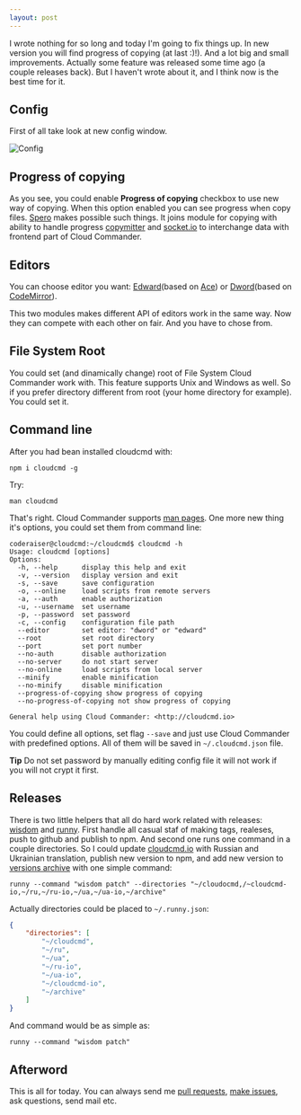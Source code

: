 ```yaml
---
layout: post
---
```


I wrote nothing for so long and today I'm going to fix things up.
In new version you will find progress of copying (at last :)!).
And a lot big and small improvements. Actually some feature was released
some time ago (a couple releases back). But I haven't wrote about it, and I think
now is the best time for it.

## Config
First of all take look at new config window.

![Config](http://files.cloudcmd.io/img/2015-06-05-cloud-commander-v3/config.png "Config")

## Progress of copying

As you see, you could enable **Progress of copying** checkbox to use new way of copying.
When this option enabled you can see progress when copy files.
[Spero](https://github.com/cloudcmd/spero "Spero") makes possible such things.
It joins module for copying with ability to handle progress [copymitter](https://github.com/coderaiser/copymitter "Copymitter") and
[socket.io](http://socket.io "Socket.io") to interchange data with frontend part of
Cloud Commander.

## Editors

You can choose editor you want: [Edward](https://github.com/cloudcmd/edward "Edward")(based on [Ace](http://ace.c9.io "Ace")) or [Dword](https://github.com/cloudcmd/dword "Dword")(based on
[CodeMirror](http://codemirror.net "CodeMirror")).

This two modules makes different API of editors work in the same way. Now they can compete
with each other on fair. And you have to chose from.

## File System Root

You could set (and dinamically change) root of File System Cloud Commander work with.
This feature supports Unix and Windows as well.
So if you prefer directory different from root (your home directory for example).
You could set it.

## Command line

After you had bean installed cloudcmd with:

```
npm i cloudcmd -g
```

Try:

```
man cloudcmd
```

That's right. Cloud Commander supports [man pages](http://en.wikipedia.org/wiki/Man_page "Man Pages").
One more new thing it's options, you could set them from command line:

```
coderaiser@cloudcmd:~/cloudcmd$ cloudcmd -h
Usage: cloudcmd [options]
Options:
  -h, --help      display this help and exit
  -v, --version   display version and exit
  -s, --save      save configuration
  -o, --online    load scripts from remote servers
  -a, --auth      enable authorization
  -u, --username  set username
  -p, --password  set password
  -c, --config    configuration file path
  --editor        set editor: "dword" or "edward"
  --root          set root directory
  --port          set port number
  --no-auth       disable authorization
  --no-server     do not start server
  --no-online     load scripts from local server
  --minify        enable minification
  --no-minify     disable minification
  --progress-of-copying show progress of copying
  --no-progress-of-copying not show progress of copying

General help using Cloud Commander: <http://cloudcmd.io>
```

You could define all options, set flag `--save` and just use Cloud Commander
with predefined options. All of them will be saved in `~/.cloudcmd.json` file.

**Tip**
Do not set password by manually editing config file it will not work if you
will not crypt it first.

## Releases

There is two little helpers that all do hard work related with releases:
[wisdom](https://github.com/coderaiser/wisdom) and [runny](https://github.com/coderaiser/node/node-runny). First handle all
casual staf of making tags, realeses, push to github and publish to npm.
And second one runs one command in a couple directories. So I could update
[cloudcmd.io](http://cloudcmd.io "cloudcmd.io") with Russian and Ukrainian
translation, publish new version to npm, and add new version to [versions archive](https://github.com/cloudcmd/archive "Versions Archive") with one simple command:

```
runny --command "wisdom patch" --directories "~/cloudocmd,/~cloudcmd-io,~/ru,~/ru-io,~/ua,~/ua-io,~/archive"
```

Actually directories could be placed to `~/.runny.json`:
```json
{
    "directories": [
        "~/cloudcmd",
        "~/ru",
        "~/ua",
        "~/ru-io",
        "~/ua-io",
        "~/cloudcmd-io",
        "~/archive"
    ]
}
```

And command would be as simple as:

```
runny --command "wisdom patch"
```

## Afterword

This is all for today.
You can always send me [pull requests](https://github.com/coderaiser/cloudcmd/pulls "Pull request"), [make issues](https://github.com/coderaiser/cloudcmd/issues "Issues"), ask questions, send mail etc.
